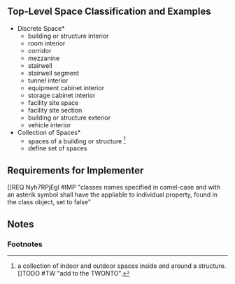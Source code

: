 ## Top-Level Space Classification and Examples

* Discrete Space*
    * building or structure interior
    * room interior
    * corridor
    * mezzanine
    * stairwell
    * stairwell segment
    * tunnel interior
    * equipment cabinet interior
    * storage cabinet interior
    * facility site space
    * facility site section
    * building or structure exterior
    * vehicle interior
* Collection of Spaces*
    * spaces of a building or structure [^1]
    * define set of spaces

## Requirements for Implementer

[]REQ Nyh7RPjEgl #IMP "classes names specified in camel-case and with an asterik symbol shall have the appliable to individual property, found in the class object, set to false"

## Notes
### Footnotes
[^1]: a collection of indoor and outdoor spaces inside and around a structure. []TODO #TW "add to the TWONTO".  